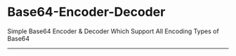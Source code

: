 # Base64-Encoder-Decoder
Simple Base64 Encoder &amp; Decoder Which Support All Encoding Types of Base64
<hr />
